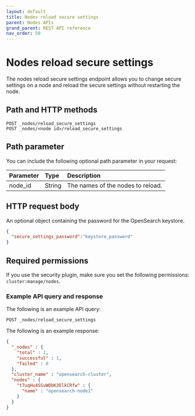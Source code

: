 ```yaml
---
layout: default
title: Nodes reload secure settings
parent: Nodes APIs
grand_parent: REST API reference
nav_order: 50
---
```


# Nodes reload secure settings

The nodes reload secure settings endpoint allows you to change secure settings on a node and reload the secure settings without restarting the node.

## Path and HTTP methods

```
POST _nodes/reload_secure_settings
POST _nodes/<node id>/reload_secure_settings
```

## Path parameter

You can include the following optional path parameter in your request:

Parameter | Type | Description
:--- | :--- | :---
node_id | String | The names of the nodes to reload.

## HTTP request body

An optional object containing the password for the OpenSearch keystore.

````json
{
  "secure_settings_password":"keystore_password"
}
````

## Required permissions

If you use the security plugin, make sure you set the following permissions: `cluster:manage/nodes`.

### Example API query and response

The following is an example API query:

```
POST _nodes/reload_secure_settings
```

The following is an example response:

````json
{
  "_nodes" : {
    "total" : 1,
    "successful" : 1,
    "failed" : 0
  },
  "cluster_name" : "opensearch-cluster",
  "nodes" : {
    "t7uqHu4SSuWObK3ElkCRfw" : {
      "name" : "opensearch-node1"
    }
  }
}
````